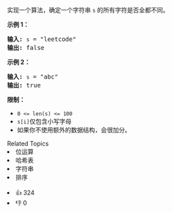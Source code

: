 <p>实现一个算法，确定一个字符串 <code>s</code> 的所有字符是否全都不同。</p>

<p><strong>示例 1：</strong></p>

<pre>
<strong>输入:</strong> <span><code>s</code></span> = "leetcode"
<strong>输出:</strong> false 
</pre>

<p><strong>示例 2：</strong></p>

<pre>
<strong>输入:</strong> <span><code>s</code></span> = "abc"
<strong>输出:</strong> true
</pre>

<p><strong>限制：</strong></p>

<ul> 
 <li><code>0 &lt;= len(s) &lt;= 100 </code></li> 
 <li><code>s[i]</code>仅包含小写字母</li> 
 <li>如果你不使用额外的数据结构，会很加分。</li> 
</ul>

<div><div>Related Topics</div><div><li>位运算</li><li>哈希表</li><li>字符串</li><li>排序</li></div></div><br><div><li>👍 324</li><li>👎 0</li></div>